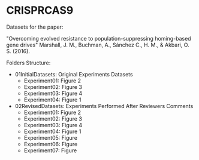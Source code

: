 # CRISPRCAS9

Datasets for the paper: 

"Overcoming evolved resistance to population-suppressing homing-based gene drives"
Marshall, J. M., Buchman, A., Sánchez C., H. M., & Akbari, O. S. (2016). 

Folders Structure:

* 01InitialDatasets: Original Experiments Datasets
    * Experiment01: Figure 2
    * Experiment02: Figure 3
    * Experiment03: Figure 4
    * Experiment04: Figure 1
* 02RevisedDatasets: Experiments Performed After Reviewers Comments
    * Experiment01: Figure 2
    * Experiment02: Figure 3
    * Experiment03: Figure 4
    * Experiment04: Figure 1
    * Experiment05: Figure
    * Experiment06: Figure
    * Experiment07: Figure
